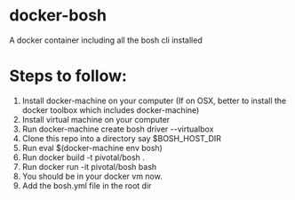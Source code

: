 # docker-bosh
A docker container including all the bosh cli installed

Steps to follow:
=================
1. Install docker-machine on your computer (If on OSX, better to install the docker toolbox which includes docker-machine)
2. Install virtual machine on your computer
3. Run docker-machine create bosh driver --virtualbox
4. Clone this repo into a directory say $BOSH_HOST_DIR
5. Run eval $(docker-machine env bosh)
6. Run docker build -t pivotal/bosh .
7. Run docker run -it pivotal/bosh bash
8. You should be in your docker vm now.
9. Add the bosh.yml file in the root dir

